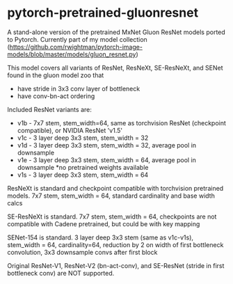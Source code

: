 # pytorch-pretrained-gluonresnet

A stand-alone version of the pretrained MxNet Gluon ResNet models ported to Pytorch. Currently part of my model collection (https://github.com/rwightman/pytorch-image-models/blob/master/models/gluon_resnet.py)

This model covers all variants of ResNet, ResNeXt, SE-ResNeXt, and SENet found in the gluon model zoo that
  * have stride in 3x3 conv layer of bottleneck
  * have conv-bn-act ordering

Included ResNet variants are:
  * v1b - 7x7 stem, stem_width=64, same as torchvision ResNet (checkpoint compatible), or NVIDIA ResNet 'v1.5'
  * v1c - 3 layer deep 3x3 stem, stem_width = 32
  * v1d - 3 layer deep 3x3 stem, stem_width = 32, average pool in downsample
  * v1e - 3 layer deep 3x3 stem, stem_width = 64, average pool in downsample  *no pretrained weights available
  * v1s - 3 layer deep 3x3 stem, stem_width = 64

ResNeXt is standard and checkpoint compatible with torchvision pretrained models. 7x7 stem,
    stem_width = 64, standard cardinality and base width calcs

SE-ResNeXt is standard. 7x7 stem, stem_width = 64,
    checkpoints are not compatible with Cadene pretrained, but could be with key mapping

SENet-154 is standard. 3 layer deep 3x3 stem (same as v1c-v1s), stem_width = 64, cardinality=64,
    reduction by 2 on width of first bottleneck convolution, 3x3 downsample convs after first block

Original ResNet-V1, ResNet-V2 (bn-act-conv), and SE-ResNet (stride in first bottleneck conv) are NOT supported.
